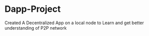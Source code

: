# Dapp-Project
Created A Decentralized App on a local node to Learn and get better understanding of P2P network

